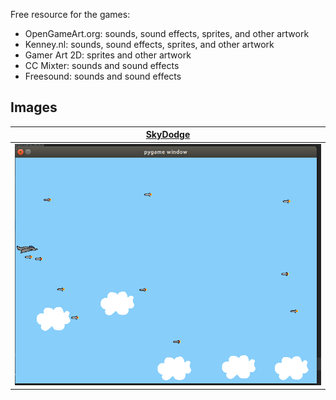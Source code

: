 Free resource for the games:

* OpenGameArt.org: sounds, sound effects, sprites, and other artwork
* Kenney.nl: sounds, sound effects, sprites, and other artwork
* Gamer Art 2D: sprites and other artwork
* CC Mixter: sounds and sound effects
* Freesound: sounds and sound effects

## Images
| [SkyDodge](https://github.com/belushkin) |
| :---: |
| ![](./images/image.png) |
